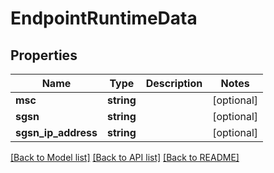 # EndpointRuntimeData

## Properties
Name | Type | Description | Notes
------------ | ------------- | ------------- | -------------
**msc** | **string** |  | [optional] 
**sgsn** | **string** |  | [optional] 
**sgsn_ip_address** | **string** |  | [optional] 

[[Back to Model list]](../../README.md#documentation-for-models) [[Back to API list]](../../README.md#documentation-for-api-endpoints) [[Back to README]](../../README.md)

